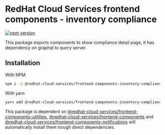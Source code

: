 # RedHat Cloud Services frontend components - inventory compliance
[![npm version](https://badge.fury.io/js/%40redhat-cloud-services%2Ffrontend-components-inventory-compliance.svg)](https://badge.fury.io/js/%40redhat-cloud-services%2Ffrontend-components-inventory-compliance)


This package exports components to show compliance detail page, it has dependency on graphql to query server.

## Installation
With NPM
```bash
npm i -S @redhat-cloud-services/frontend-components-inventory-compliance
```

With yarn
```bash
yarn add @redhat-cloud-services/frontend-components-inventory-compliance
```

This package is dependent on [@redhat-cloud-services/frontend-components-utilities](https://www.npmjs.com/package/@redhat-cloud-services/frontend-components-utilities), [@redhat-cloud-services/frontend-components](https://www.npmjs.com/package/@redhat-cloud-services/frontend-components) and [@redhat-cloud-services/frontend-components-notifications](@redhat-cloud-services/frontend-components-notifications) will automatically install them trough direct dependencies.

